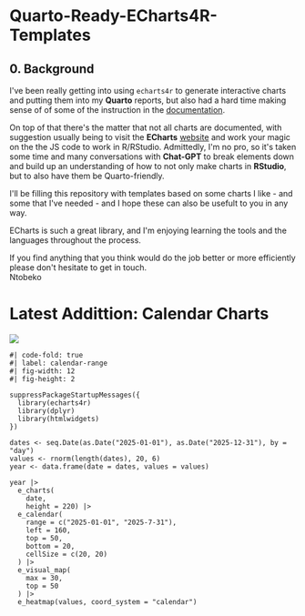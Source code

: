 # Quarto-Ready-ECharts4R-Templates

## 0. Background  
I've been really getting into using `echarts4r` to generate interactive charts and putting them into my **Quarto** reports, but also had a hard time making sense of of some of the instruction in the [documentation](https://cran.r-project.org/web/packages/echarts4r/echarts4r.pdf).  

On top of that there's the matter that not all charts are documented, with suggestion usually being to visit the **ECharts** [website](https://echarts.apache.org/examples/en/index.html) and work your magic on the the JS code to work in R/RStudio. Admittedly, I'm no pro, so it's taken some time and many conversations with **Chat-GPT** to break elements down and build up an understanding of how to not only make charts in **RStudio**, but to also have them be Quarto-friendly.  

I'll be filling this repository with templates based on some charts I like - and some that I've needed - and I hope these can also be usefult to you in any way.  

ECharts is such a great library, and I'm enjoying learning the tools and the languages throughout the process.  

If you find anything that you think would do the job better or more efficiently please don't hesitate to get in touch.  
Ntobeko  

# Latest Addittion: Calendar Charts  

![][1]  

```{r}
#| code-fold: true
#| label: calendar-range
#| fig-width: 12
#| fig-height: 2

suppressPackageStartupMessages({
  library(echarts4r)
  library(dplyr)
  library(htmlwidgets)
})

dates <- seq.Date(as.Date("2025-01-01"), as.Date("2025-12-31"), by = "day")
values <- rnorm(length(dates), 20, 6)
year <- data.frame(date = dates, values = values)

year |>
  e_charts(
    date,
    height = 220) |>
  e_calendar(
    range = c("2025-01-01", "2025-7-31"),
    left = 160,
    top = 50,
    bottom = 20,
    cellSize = c(20, 20)
  ) |>
  e_visual_map(
    max = 30,
    top = 50
  ) |>
  e_heatmap(values, coord_system = "calendar")

```  


[1]: /images/20251013.gif
